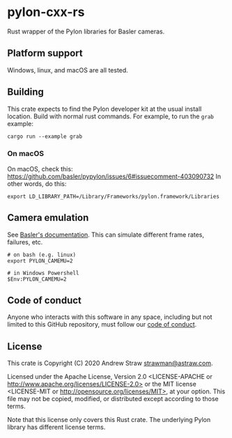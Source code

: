 # pylon-cxx-rs

Rust wrapper of the Pylon libraries for Basler cameras.

## Platform support

Windows, linux, and macOS are all tested.

## Building

This crate expects to find the Pylon developer kit at the usual install
location. Build with normal rust commands. For example, to run the `grab` example:

    cargo run --example grab

### On macOS

On macOS, check this:
https://github.com/basler/pypylon/issues/6#issuecomment-403090732 In other
words, do this:

```
export LD_LIBRARY_PATH=/Library/Frameworks/pylon.framework/Libraries
```

## Camera emulation

See [Basler's documentation](https://docs.baslerweb.com/camera-emulation.html). This can
simulate different frame rates, failures, etc.

```text
# on bash (e.g. linux)
export PYLON_CAMEMU=2
```

```text
# in Windows Powershell
$Env:PYLON_CAMEMU=2
```

## Code of conduct

Anyone who interacts with this software in any space, including but not limited
to this GitHub repository, must follow our [code of
conduct](code_of_conduct.md).

## License

This crate is Copyright (C) 2020 Andrew Straw <strawman@astraw.com>.

Licensed under the Apache License, Version 2.0 <LICENSE-APACHE or
http://www.apache.org/licenses/LICENSE-2.0> or the MIT license <LICENSE-MIT or
http://opensource.org/licenses/MIT>, at your option. This file may not be
copied, modified, or distributed except according to those terms.

Note that this license only covers this Rust crate. The underlying Pylon library
has different license terms.
